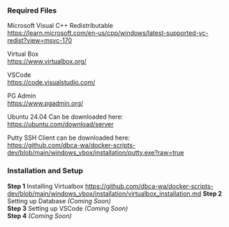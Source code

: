 
### Required Files

Microsoft Visual C++ Redistributable    
https://learn.microsoft.com/en-us/cpp/windows/latest-supported-vc-redist?view=msvc-170    
   
Virtual Box    
https://www.virtualbox.org/   
   
VSCode   
https://code.visualstudio.com/    
    
PG Admin   
https://www.pgadmin.org/   
   
Ubuntu 24.04 Can be downloaded here:   
https://ubuntu.com/download/server   

Putty SSH Client can be downloaded here:   
[https://github.com/dbca-wa/docker-scripts-dev/blob/main/windows_vbox/installation/putty.exe?raw=true   ](https://github.com/dbca-wa/docker-scripts-dev/raw/main/windows_vbox/installation/putty.exe)
    
### Installation and Setup 

**Step 1** Installing Virtualbox https://github.com/dbca-wa/docker-scripts-dev/blob/main/windows_vbox/installation/virtualbox_installation.md
**Step 2** Setting up Database *(Coming Soon)*    
**Step 3** Setting up VSCode *(Coming Soon)*   
**Step 4** *(Coming Soon)*
